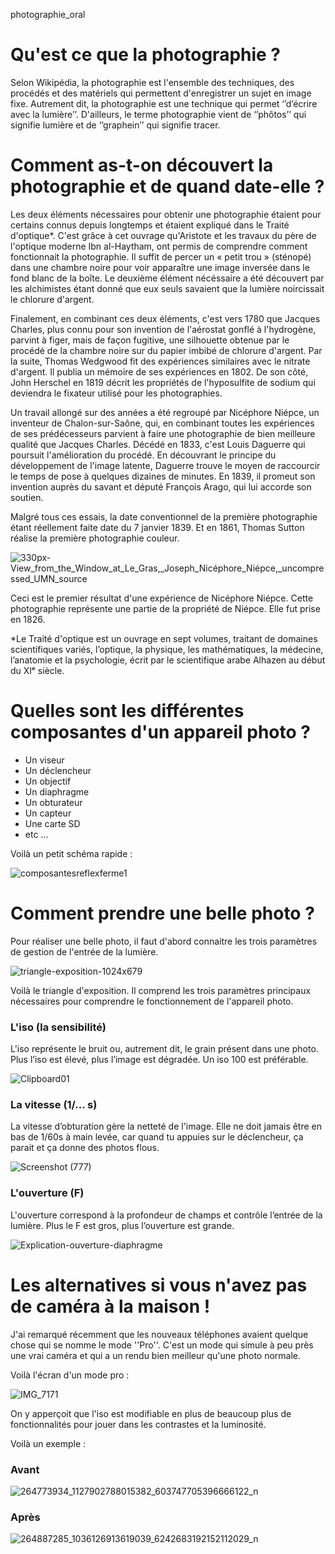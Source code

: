 photographie_oral

# Qu'est ce que la photographie ? 

Selon Wikipédia, la photographie est l'ensemble des techniques, des procédés et des matériels qui permettent d'enregistrer un sujet en image fixe. Autrement dit, la photographie est une technique qui permet ‘’d’écrire avec la lumière’’. D'ailleurs, le terme photographie vient de ‘’phôtos’’ qui signifie lumière et de ‘’graphein’’ qui signifie tracer.

# Comment as-t-on découvert la photographie et de quand date-elle ? 

Les deux éléments nécessaires pour obtenir une photographie étaient pour certains connus depuis longtemps et étaient expliqué dans le Traité d'optique*. C'est grâce à cet ouvrage qu'Aristote et les travaux du père de l'optique moderne Ibn al-Haytham, ont permis de comprendre comment fonctionnait la photographie. Il suffit de percer un « petit trou » (sténopé) dans une chambre noire pour voir apparaître une image inversée dans le fond blanc de la boîte. Le deuxième élément nécéssaire a été découvert par les alchimistes étant donné que eux seuls savaient que la lumière noircissait le chlorure d'argent. 

Finalement, en combinant ces deux éléments, c'est vers 1780 que Jacques Charles, plus connu pour son invention de l'aérostat gonflé à l'hydrogène, parvint à figer, mais de façon fugitive, une silhouette obtenue par le procédé de la chambre noire sur du papier imbibé de chlorure d'argent. Par la suite, Thomas Wedgwood fit des expériences similaires avec le nitrate d'argent. Il publia un mémoire de ses expériences en 1802. De son côté, John Herschel en 1819 décrit les propriétés de l'hyposulfite de sodium qui deviendra le fixateur utilisé pour les photographies.

Un travail allongé sur des années a été regroupé par Nicéphore Niépce, un inventeur de Chalon-sur-Saône, qui, en combinant toutes les expériences de ses prédécesseurs parvient à faire une photographie de bien meilleure qualité que Jacques Charles. Décédé en 1833, c'est Louis Daguerre qui poursuit l'amélioration du procédé. En découvrant le principe du développement de l'image latente, Daguerre trouve le moyen de raccourcir le temps de pose à quelques dizaines de minutes. En 1839, il promeut son invention auprès du savant et député François Arago, qui lui accorde son soutien.

Malgré tous ces essais, la date conventionnel de la première photographie étant réellement faite date du 7 janvier 1839. Et en 1861, Thomas Sutton réalise la première photographie couleur.

![330px-View_from_the_Window_at_Le_Gras,_Joseph_Nicéphore_Niépce,_uncompressed_UMN_source](https://user-images.githubusercontent.com/93718412/145322338-94169abe-d2bd-415b-b3c6-eb5a26439482.png)

Ceci est le premier résultat d'une expérience de Nicéphore Niépce. Cette photographie représente une partie de la propriété de Niépce. Elle fut prise en 1826.

*Le Traité d'optique est un ouvrage en sept volumes, traitant de domaines scientifiques variés, l’optique, la physique, les mathématiques, la médecine, l’anatomie et la psychologie, écrit par le scientifique arabe Alhazen au début du XIᵉ siècle.

# Quelles sont les différentes composantes d'un appareil photo ? 

- Un viseur 
- Un déclencheur
- Un objectif 
- Un diaphragme 
- Un obturateur
- Un capteur 
- Une carte SD
- etc ... 

Voilà un petit schéma rapide : 

![composantesreflexferme1](https://user-images.githubusercontent.com/93718412/145323667-f511298b-efc0-49ce-b079-2af157ded0dc.jpg)

# Comment prendre une belle photo ? 

Pour réaliser une belle photo, il faut d'abord connaitre les trois paramètres de gestion de l'entrée de la lumière. 

![triangle-exposition-1024x679](https://user-images.githubusercontent.com/93718412/145324412-fad67250-e6b4-46f2-9c97-08d022a8f5dd.png)

Voilà le triangle d'exposition. Il comprend les trois paramètres principaux nécessaires pour comprendre le fonctionnement de l'appareil photo. 

### L'iso (la sensibilité)

L'iso représente le bruit ou, autrement dit, le grain présent dans une photo. Plus l’iso est élevé, plus l’image est dégradée. Un iso 100 est préférable. 

![Clipboard01](https://user-images.githubusercontent.com/93718412/145324743-35403710-f841-4b0a-a8ba-1b9799c646fc.jpg)

### La vitesse (1/... s)

La vitesse d’obturation gère la netteté de l'image. Elle ne doit jamais être en bas de 1/60s à main levée, car quand tu appuies sur le déclencheur, ça parait et ça donne des photos flous.

![Screenshot (777)](https://user-images.githubusercontent.com/93718412/145326400-1db56ecc-6aca-45c8-9193-714f8cf7b860.png)

### L'ouverture (F) 

L'ouverture correspond à la profondeur de champs et contrôle l’entrée de la lumière. Plus le F est gros, plus l’ouverture est grande.

![Explication-ouverture-diaphragme](https://user-images.githubusercontent.com/93718412/145326725-318c88ed-ff13-4e15-a443-8c7eb38b5dd6.jpg)

# Les alternatives si vous n'avez pas de caméra à la maison !

J'ai remarqué récemment que les nouveaux téléphones avaient quelque chose qui se nomme le mode ''Pro''. C'est un mode qui simule à peu près une vrai caméra et qui a un rendu bien meilleur qu'une photo normale.

Voilà l'écran d'un mode pro : 

![IMG_7171](https://user-images.githubusercontent.com/93718412/145328572-72d9e7e9-8994-49ad-9765-4e323286d39f.png)

On y apperçoit que l'iso est modifiable en plus de beaucoup plus de fonctionnalités pour jouer dans les contrastes et la luminosité.

Voilà un exemple : 

### Avant 

![264773934_1127902788015382_603747705396666122_n](https://user-images.githubusercontent.com/93718412/145330049-36346351-4037-40ff-802f-8a10870beab2.jpg)

### Après 

![264887285_1036126913619039_6242683192152112029_n](https://user-images.githubusercontent.com/93718412/145330079-c4bce2f3-bc22-4999-b5cf-29b333e43bf7.jpg)







